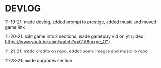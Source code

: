 # DEVLOG

11-19-21: made devlog, added prompt to prestige, added music and moved game link

11-20-21: split game into 2 sections, made gameplay vid on yt (video: https://www.youtube.com/watch?v=G1A8mxpe_OY)

11-21-21: made credits on repo, added some images and music to repo

11-28-21: made upgrades section
